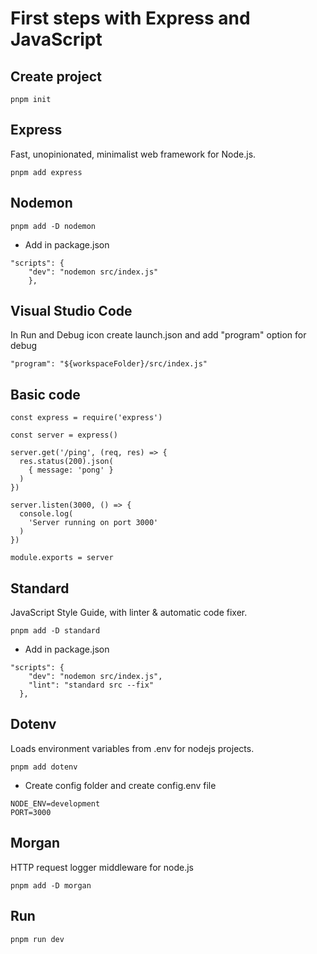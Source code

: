 # First steps with Express and JavaScript

## Create project
```
pnpm init
```
## Express
Fast, unopinionated, minimalist web framework for Node.js.
```
pnpm add express
```
## Nodemon
```
pnpm add -D nodemon
```
- Add in package.json

```
"scripts": {
    "dev": "nodemon src/index.js"
	},
```
## Visual Studio Code
In Run and Debug icon create launch.json and add "program" option for debug
```
"program": "${workspaceFolder}/src/index.js"
```
## Basic code
```
const express = require('express')

const server = express()

server.get('/ping', (req, res) => {
  res.status(200).json(
    { message: 'pong' }
  )
})

server.listen(3000, () => {
  console.log(
    'Server running on port 3000'
  )
})

module.exports = server
```
## Standard
JavaScript Style Guide, with linter & automatic code fixer.
```
pnpm add -D standard
```
- Add in package.json
```
"scripts": {
    "dev": "nodemon src/index.js",
    "lint": "standard src --fix"
  },
```
## Dotenv 
Loads environment variables from .env for nodejs projects. 
```
pnpm add dotenv
```
- Create config folder and create config.env file
```
NODE_ENV=development
PORT=3000
``` 
## Morgan 
HTTP request logger middleware for node.js 
```
pnpm add -D morgan
```
## Run
```
pnpm run dev
```